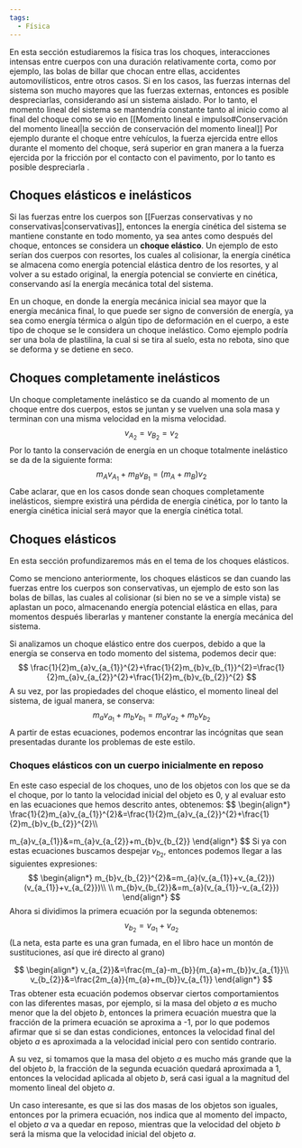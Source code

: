 ```yaml
---
tags:
  - Física
---
```


En esta sección estudiaremos la física tras los choques, interacciones intensas entre cuerpos con una duración relativamente corta, como por ejemplo, las bolas de billar que chocan entre ellas, accidentes automovilísticos, entre otros casos.
Si en los casos, las fuerzas internas del sistema son mucho mayores que las fuerzas externas, entonces es posible despreciarlas, considerando así un sistema aislado. Por lo tanto, el momento lineal del sistema se mantendría constante tanto al inicio como al final del choque como se vio en [[Momento lineal e impulso#Conservación del momento lineal|la sección de conservación del momento lineal]] Por ejemplo durante el choque entre vehículos, la fuerza ejercida entre ellos durante el momento del choque, será superior en gran manera a la fuerza ejercida por la fricción por el contacto con el pavimento, por lo tanto es posible despreciarla .

## Choques elásticos e inelásticos

Si las fuerzas entre los cuerpos son [[Fuerzas conservativas y no conservativas|conservativas]], entonces la energía cinética del sistema se mantiene constante en todo momento, ya sea antes como después del choque, entonces se considera un **choque elástico**.
Un ejemplo de esto serían dos cuerpos con resortes, los cuales al colisionar, la energía cinética se almacena como energía potencial elástica dentro de los resortes, y al volver a su estado original, la energía potencial se convierte en cinética, conservando así la energía mecánica total del sistema.

En un choque, en donde la energía mecánica inicial sea mayor que la energía mecánica final, lo que puede ser signo de conversión de energía, ya sea como energía térmica o algún tipo de deformación en el cuerpo, a este tipo de choque se le considera un choque inelástico.
Como ejemplo podría ser una bola de plastilina, la cual si se tira al suelo, esta no rebota, sino que se deforma y se detiene en seco.

## Choques completamente inelásticos 

Un choque completamente inelástico se da cuando al momento de un choque entre dos cuerpos, estos se juntan y se vuelven una sola masa y terminan con una misma velocidad en la misma velocidad.
$$
v_{A_{2}}=v_{B_{2}}=v_{2}
$$
Por lo tanto la conservación de energía en un choque totalmente inelástico se da de la siguiente forma:
$$
m_{A}v_{A_{1}}+m_{B}v_{B_{1}}=(m_{A}+m_{B})v_{2}
$$
Cabe aclarar, que en los casos donde sean choques completamente inelásticos, siempre existirá una pérdida de energía cinética, por lo tanto la energía cinética inicial será mayor que la energía cinética total.

## Choques elásticos

En esta sección profundizaremos más en el tema de los choques elásticos.

Como se menciono anteriormente, los choques elásticos se dan cuando las fuerzas entre los cuerpos son conservativas, un ejemplo de esto son las bolas de billas, las cuales al colisionar (si bien no se ve a simple vista) se aplastan un poco, almacenando energía potencial elástica en ellas, para momentos después liberarlas y mantener constante la energía mecánica del sistema.

Si analizamos un choque elástico entre dos cuerpos, debido a que la energía se conserva en todo momento del sistema, podemos decir que:
$$
\frac{1}{2}m_{a}v_{a_{1}}^{2}+\frac{1}{2}m_{b}v_{b_{1}}^{2}=\frac{1}{2}m_{a}v_{a_{2}}^{2}+\frac{1}{2}m_{b}v_{b_{2}}^{2}
$$
A su vez, por las propiedades del choque elástico, el momento lineal del sistema, de igual manera, se conserva:
$$
m_{a}v_{a_{1}}+m_{b}v_{b_{1}}=m_{a}v_{a_{2}}+m_{b}v_{b_{2}}
$$
A partir de estas ecuaciones, podemos encontrar las incógnitas que sean presentadas durante los problemas de este estilo.

### Choques elásticos con un cuerpo inicialmente en reposo

En este caso especial de los choques, uno de los objetos con los que se da el choque, por lo tanto la velocidad inicial del objeto es 0, y al evaluar esto en las ecuaciones que hemos descrito antes, obtenemos:
$$
\begin{align*}
\frac{1}{2}m_{a}v_{a_{1}}^{2}&=\frac{1}{2}m_{a}v_{a_{2}}^{2}+\frac{1}{2}m_{b}v_{b_{2}}^{2}\\\\

m_{a}v_{a_{1}}&=m_{a}v_{a_{2}}+m_{b}v_{b_{2}}
\end{align*}
$$
Si ya con estas ecuaciones buscamos despejar $v_{b_{2}}$, entonces podemos llegar a las siguientes expresiones:
$$
\begin{align*}
m_{b}v_{b_{2}}^{2}&=m_{a}(v_{a_{1}}+v_{a_{2}})(v_{a_{1}}+v_{a_{2}})\\
\\
m_{b}v_{b_{2}}&=m_{a}(v_{a_{1}}-v_{a_{2}})
\end{align*}
$$
Ahora si dividimos la primera ecuación por la segunda obtenemos:
$$
v_{b_{2}}=v_{a_{1}}+v_{a_{2}}
$$
(La neta, esta parte es una gran fumada, en el libro hace un montón de sustituciones, así que iré directo al grano)

$$
\begin{align*}
v_{a_{2}}&=\frac{m_{a}-m_{b}}{m_{a}+m_{b}}v_{a_{1}}\\
v_{b_{2}}&=\frac{2m_{a}}{m_{a}+m_{b}}v_{a_{1}}
\end{align*}
$$
Tras obtener esta ecuación podemos observar ciertos comportamientos con las diferentes masas, por ejemplo, si la masa del objeto $a$ es mucho menor que la del objeto $b$, entonces la primera ecuación muestra que la fracción de la primera ecuación se aproxima a -1, por lo que podemos afirmar que si se dan estas condiciones, entonces la velocidad final del objeto $a$ es aproximada a la velocidad inicial pero con sentido contrario.

A su vez, si tomamos que la masa del objeto $a$ es mucho más grande que la del objeto $b$, la fracción de la segunda ecuación quedará aproximada a 1, entonces la velocidad aplicada al objeto $b$, será casi igual a la magnitud del momento lineal del objeto $a$.

Un caso interesante, es que si las dos masas de los objetos son iguales, entonces por la primera ecuación, nos indica que al momento del impacto, el objeto $a$ va a quedar en reposo, mientras que la velocidad del objeto $b$ será la misma que la velocidad inicial del objeto $a$.
